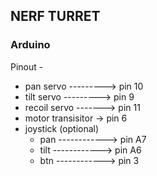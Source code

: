 ## **NERF TURRET**
### Arduino
Pinout -
- pan servo ---------> pin 10
- tilt servo  ---------> pin 9
- recoil servo -------> pin 11
- motor transisitor -> pin 6
- joystick (optional)
    - pan ------------> pin A7
    - tilt  ------------> pin A6
    - btn ------------> pin 3
    
